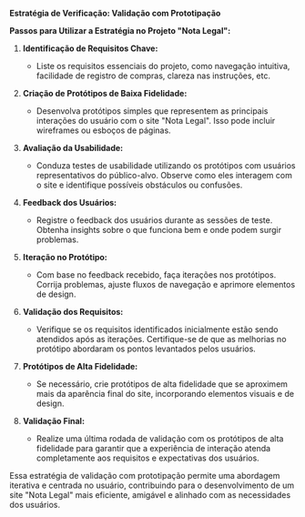 **Estratégia de Verificação: Validação com Prototipação**

**Passos para Utilizar a Estratégia no Projeto "Nota Legal":**

1. **Identificação de Requisitos Chave:**
   - Liste os requisitos essenciais do projeto, como navegação intuitiva, facilidade de registro de compras, clareza nas instruções, etc.

2. **Criação de Protótipos de Baixa Fidelidade:**
   - Desenvolva protótipos simples que representem as principais interações do usuário com o site "Nota Legal". Isso pode incluir wireframes ou esboços de páginas.

3. **Avaliação da Usabilidade:**
   - Conduza testes de usabilidade utilizando os protótipos com usuários representativos do público-alvo. Observe como eles interagem com o site e identifique possíveis obstáculos ou confusões.

4. **Feedback dos Usuários:**
   - Registre o feedback dos usuários durante as sessões de teste. Obtenha insights sobre o que funciona bem e onde podem surgir problemas.

5. **Iteração no Protótipo:**
   - Com base no feedback recebido, faça iterações nos protótipos. Corrija problemas, ajuste fluxos de navegação e aprimore elementos de design.

6. **Validação dos Requisitos:**
   - Verifique se os requisitos identificados inicialmente estão sendo atendidos após as iterações. Certifique-se de que as melhorias no protótipo abordaram os pontos levantados pelos usuários.

7. **Protótipos de Alta Fidelidade:**
   - Se necessário, crie protótipos de alta fidelidade que se aproximem mais da aparência final do site, incorporando elementos visuais e de design.

8. **Validação Final:**
   - Realize uma última rodada de validação com os protótipos de alta fidelidade para garantir que a experiência de interação atenda completamente aos requisitos e expectativas dos usuários.

Essa estratégia de validação com prototipação permite uma abordagem iterativa e centrada no usuário, contribuindo para o desenvolvimento de um site "Nota Legal" mais eficiente, amigável e alinhado com as necessidades dos usuários.